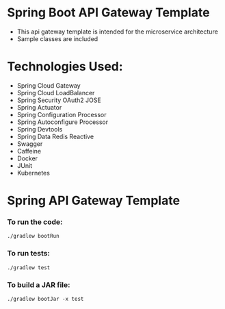 # Spring Boot API Gateway Template

- This api gateway template is intended for the microservice architecture
- Sample classes are included

# Technologies Used:

- Spring Cloud Gateway
- Spring Cloud LoadBalancer
- Spring Security OAuth2 JOSE
- Spring Actuator
- Spring Configuration Processor
- Spring Autoconfigure Processor
- Spring Devtools
- Spring Data Redis Reactive
- Swagger
- Caffeine
- Docker
- JUnit
- Kubernetes

# Spring API Gateway Template

### To run the code:

`./gradlew bootRun`

### To run tests:

`./gradlew test`

### To build a JAR file:

`./gradlew bootJar -x test`
